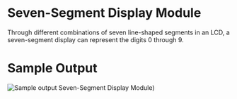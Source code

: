 Seven-Segment Display Module
========================================================

Through different combinations of seven line-shaped segments in an LCD, a seven-segment display can represent the digits 0 through 9. 

Sample Output
========================================================

![Sample output Seven-Segment Display Module)](https://github.com/nihathalici/The-Big-Book-of-Small-Python-Projects/blob/main/C64-Seven-Segment-Display-Module/sevseg_sample_output.PNG)
